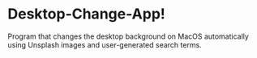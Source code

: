 # Desktop-Change-App! 
Program that changes the desktop background on MacOS automatically using Unsplash images and user-generated search terms.
